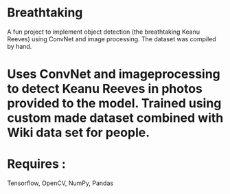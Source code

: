 # Breathtaking
A fun project to implement object detection (the breathtaking Keanu Reeves) using ConvNet and image processing. The dataset was compiled by hand.


# Uses ConvNet and imageprocessing to detect Keanu Reeves in photos provided to the model. Trained using custom made dataset combined with Wiki data set for people.

# Requires :
Tensorflow, OpenCV, NumPy, Pandas
